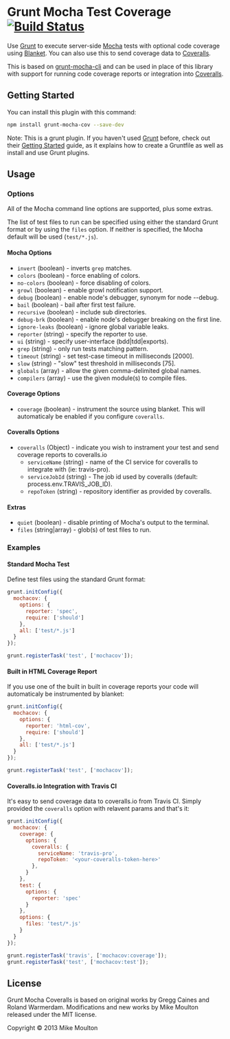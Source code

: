 # Grunt Mocha Test Coverage [![Build Status][travis-image]][travis]

Use [Grunt][] to execute server-side [Mocha][] tests with optional code coverage using [Blanket][]. You can also use this to send coverage data to [Coveralls][].

This is based on [grunt-mocha-cli][] and can be used in place of this library with support for running code coverage reports or integration into [Coveralls][].


Getting Started
---------------
You can install this plugin with this command:

```bash
npm install grunt-mocha-cov --save-dev
```

Note: This is a grunt plugin. If you haven't used [Grunt][] before, check out their [Getting Started][] guide, as it explains how to create a Gruntfile as well as install and use Grunt plugins.

Usage
-----

### Options ###
All of the Mocha command line options are supported, plus some extras.

The list of test files to run can be specified using either the standard Grunt format or by using the `files` option. If neither is specified, the Mocha default will be used (`test/*.js`).

#### Mocha Options ####
* `invert` (boolean) - inverts `grep` matches.
* `colors` (boolean) - force enabling of colors.
* `no-colors` (boolean) - force disabling of colors.
* `growl` (boolean) - enable growl notification support.
* `debug` (boolean) - enable node's debugger, synonym for node --debug.
* `bail` (boolean) - bail after first test failure.
* `recursive` (boolean) - include sub directories.
* `debug-brk` (boolean) - enable node's debugger breaking on the first line.
* `ignore-leaks` (boolean) - ignore global variable leaks.
* `reporter` (string) - specify the reporter to use.
* `ui` (string) - specify user-interface (bdd|tdd|exports).
* `grep` (string) - only run tests matching pattern.
* `timeout` (string) - set test-case timeout in milliseconds [2000].
* `slow` (string) - "slow" test threshold in milliseconds [75].
* `globals` (array) - allow the given comma-delimited global names.
* `compilers` (array) - use the given module(s) to compile files.

#### Coverage Options ####
* `coverage` (boolean) - instrument the source using blanket. This will automaticaly be enabled if you configure `coveralls`.

#### Coveralls Options ####
* `coveralls` (Object) - indicate you wish to instrament your test and send coverage reports to coveralls.io
  * `serviceName` (string) - name of the CI service for coveralls to integrate with (ie: travis-pro).
  * `serviceJobId` (string) - The job id used by coveralls (default: process.env.TRAVIS_JOB_ID).
  * `repoToken` (string) - repository identifier as provided by coveralls.

#### Extras ####
* `quiet` (boolean) - disable printing of Mocha's output to the terminal.
* `files` (string|array) - glob(s) of test files to run.


### Examples ###

#### Standard Mocha Test ####

Define test files using the standard Grunt format:

```javascript
grunt.initConfig({
  mochacov: {
    options: {
      reporter: 'spec',
      require: ['should']
    },
    all: ['test/*.js']
  }
});

grunt.registerTask('test', ['mochacov']);
```

#### Built in HTML Coverage Report ####

If you use one of the built in built in coverage reports your code will automaticaly be instrumented by blanket:

```javascript
grunt.initConfig({
  mochacov: {
    options: {
      reporter: 'html-cov',
      require: ['should']
    },
    all: ['test/*.js']
  }
});

grunt.registerTask('test', ['mochacov']);
```

#### Coveralls.io Integration with Travis CI ####

It's easy to send coverage data to coveralls.io from Travis CI. Simply provided the `coveralls` option with relavent params and that's it:

```javascript
grunt.initConfig({
  mochacov: {
    coverage: {
      options: {
        coveralls: {
          serviceName: 'travis-pro',
          repoToken: '<your-coveralls-token-here>'
        },
      }
    },
    test: {
      options: {
        reporter: 'spec'
      }
    },
    options: {
      files: 'test/*.js'
    }
  }
});

grunt.registerTask('travis', ['mochacov:coverage']);
grunt.registerTask('test', ['mochacov:test']);
```


License
-------
Grunt Mocha Coveralls is based on original works by Gregg Caines and Roland Warmerdam.
Modifications and new works by Mike Moulton released under the MIT license.

Copyright © 2013 Mike Moulton


[Mocha]: http://visionmedia.github.com/mocha/
[Grunt]: http://gruntjs.com/
[Blanket]: http://blanketjs.org/
[Coveralls]: https://coveralls.io
[Getting Started]: http://gruntjs.com/getting-started
[grunt-mocha-cli]: https://github.com/Rowno/grunt-mocha-cli
[travis]: http://travis-ci.org/mmoulton/grunt-mocha-cov
[travis-image]: https://secure.travis-ci.org/mmoulton/grunt-mocha-cov.png?branch=master
